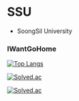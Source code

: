 # SSU
* SoongSil University
### IWantGoHome

[![Top Langs](https://github-readme-stats.vercel.app/api/top-langs/?username=msung0406)](https://github.com/anuraghazra/github-readme-stats)

[![Solved.ac](http://mazassumnida.wtf/api/v2/generate_badge?boj=msung0406)](https://solved.ac/{msung0607)

[![Solved.ac](http://mazassumnida.wtf/api/v2/generate_badge?boj=jhnah917)](https://solved.ac/{jhnah917)
